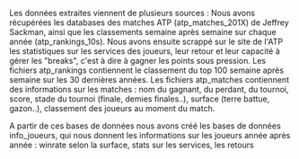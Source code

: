 Les données extraites viennent de plusieurs sources : 
Nous avons récupérées les databases des matches ATP (atp_matches_201X) de Jeffrey Sackman, ainsi que les classements semaine après semaine sur chaque année (atp_rankings_10s).
Nous avons ensuite scrappé sur le site de l'ATP les statistiques sur les services des joueurs, leur retour et leur capacité à gérer les "breaks", c'est à dire à gagner les points sous pression.
Les fichiers atp_rankings contiennent le classement du top 100 semaine après semaine sur les 30 dernières années. 
Les fichiers atp_matches contiennent des informations sur les matches : nom du gagnant, du perdant, du tournoi, score, stade du tournoi (finale, demies finales..), surface (terre battue, gazon..), classement des joueurs au moment du match.

A partir de ces bases de données nous avons créé les bases de données info_joueurs, qui nous donnent les informations sur les joueurs année après année : winrate selon la surface, stats sur les services, les retours


